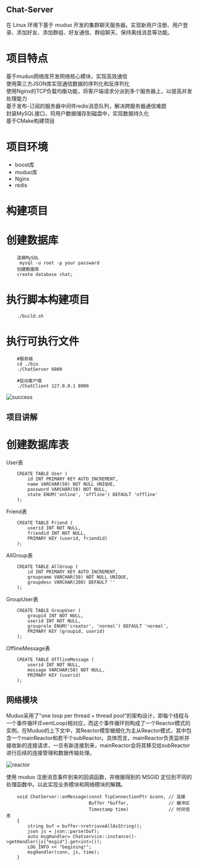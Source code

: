 ## Chat-Server
在 Linux 环境下基于 muduo 开发的集群聊天服务器。实现新用户注册、用户登录、添加好友、添加群组、好友通信、群组聊天、保持离线消息等功能。

# 项目特点
基于muduo网络库开发网络核心模块，实现高效通信  
使用第三方JSON库实现通信数据的序列化和反序列化  
使用Nginx的TCP负载均衡功能，将客户端请求分派到多个服务器上，以提高并发处理能力  
基于发布-订阅的服务器中间件redis消息队列，解决跨服务器通信难题  
封装MySQL接口，将用户数据储存到磁盘中，实现数据持久化  
基于CMake构建项目  

# 项目环境
* boost库
* muduo库
* Nginx
* redis

# 构建项目

# 创建数据库
        连接MySQL
         mysql -u root -p your passward
        创建数据库
        create database chat;

# 执行脚本构建项目
        ./build.sh


# 执行可执行文件
        #服务端
        cd ./bin
        ./ChatServer 6000 

        #启动客户端
        ./ChatClient 127.0.0.1 8000

![success](https://github.com/ChrisSong901/Chat-Server/assets/172186531/11cc3c4f-6f59-43ec-92b8-a19a2a37e688)

## 项目讲解

# 创建数据库表
User表

        CREATE TABLE User (
            id INT PRIMARY KEY AUTO_INCREMENT,
            name VARCHAR(50) NOT NULL UNIQUE,
            password VARCHAR(50) NOT NULL,
            state ENUM('online', 'offline') DEFAULT 'offline'
        );
Friend表

        CREATE TABLE Friend (
            userid INT NOT NULL,
            friendid INT NOT NULL,
            PRIMARY KEY (userid, friendid)
        );

AllGroup表

        CREATE TABLE AllGroup (
            id INT PRIMARY KEY AUTO_INCREMENT,
            groupname VARCHAR(50) NOT NULL UNIQUE,
            groupdesc VARCHAR(200) DEFAULT ''
        );
GroupUser表

        CREATE TABLE GroupUser (
            groupid INT NOT NULL,
            userid INT NOT NULL,
            grouprole ENUM('creator', 'normal') DEFAULT 'normal',
            PRIMARY KEY (groupid, userid)
        );

OfflineMessage表

        CREATE TABLE OfflineMessage (
            userid INT NOT NULL,
            message VARCHAR(50) NOT NULL,
            PRIMARY KEY (userid)
        );

## 网络模块
Muduo采用了"one loop per thread + thread pool"的架构设计，即每个线程与一个事件循环(EventLoop)相对应，而这个事件循环则构成了一个Reactor模式的实例。在Muduo的上下文中，其Reactor模型被细化为主从Reactor模式，其中包含一个mainReactor和若干个subReactor。具体而言，mainReactor负责监听并接收新的连接请求，一旦有新连接到来，mainReactor会将其移交给subReactor进行后续的连接管理和数据传输处理。

![reactor](https://github.com/ChrisSong901/Chat-Server/assets/172186531/37dae97b-a2bf-4ad7-898f-93eb34a54224)

使用 muduo 注册消息事件到来的回调函数，并根据得到的 MSGID 定位到不同的处理函数中。以此实现业务模块和网络模块的解耦。

        void ChatServer::onMessage(const TcpConnectionPtr &conn, // 连接
                                   Buffer *buffer,               // 缓冲区
                                   Timestamp time)               // 时间信息
        {
            string buf = buffer->retrieveAllAsString();
            json js = json::parse(buf);
            auto msgHandler= Chatservice::instance()->getHandler(js["msgid"].get<int>());
            LOG_INFO << "begining!";
            msgHandler(conn, js, time);
        }
